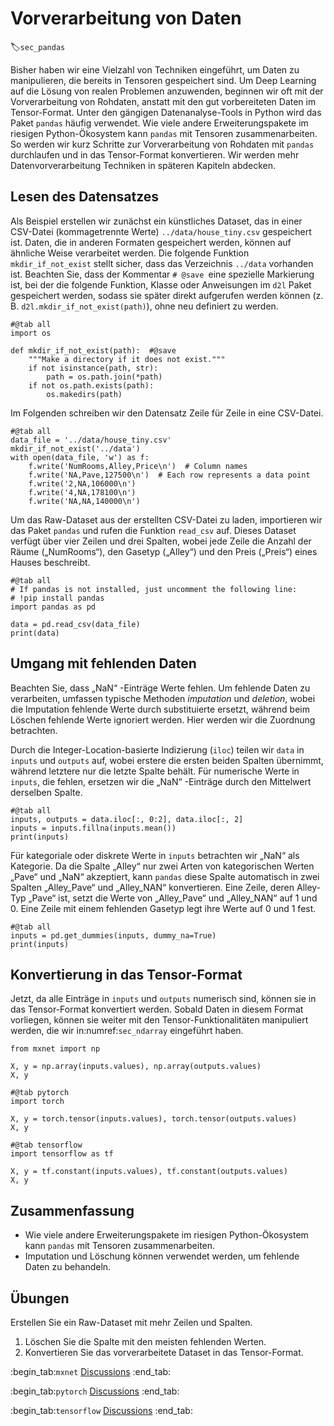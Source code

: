 # Vorverarbeitung von Daten
:label:`sec_pandas`

Bisher haben wir eine Vielzahl von Techniken eingeführt, um Daten zu manipulieren, die bereits in Tensoren gespeichert sind. Um Deep Learning auf die Lösung von realen Problemen anzuwenden, beginnen wir oft mit der Vorverarbeitung von Rohdaten, anstatt mit den gut vorbereiteten Daten im Tensor-Format. Unter den gängigen Datenanalyse-Tools in Python wird das Paket `pandas` häufig verwendet. Wie viele andere Erweiterungspakete im riesigen Python-Ökosystem kann `pandas` mit Tensoren zusammenarbeiten. So werden wir kurz Schritte zur Vorverarbeitung von Rohdaten mit `pandas` durchlaufen und in das Tensor-Format konvertieren. Wir werden mehr Datenvorverarbeitung Techniken in späteren Kapiteln abdecken.

## Lesen des Datensatzes

Als Beispiel erstellen wir zunächst ein künstliches Dataset, das in einer CSV-Datei (kommagetrennte Werte) `../data/house_tiny.csv` gespeichert ist. Daten, die in anderen Formaten gespeichert werden, können auf ähnliche Weise verarbeitet werden. Die folgende Funktion `mkdir_if_not_exist` stellt sicher, dass das Verzeichnis `../data` vorhanden ist. Beachten Sie, dass der Kommentar `# @save `eine spezielle Markierung ist, bei der die folgende Funktion, Klasse oder Anweisungen im `d2l` Paket gespeichert werden, sodass sie später direkt aufgerufen werden können (z. B. `d2l.mkdir_if_not_exist(path)`), ohne neu definiert zu werden.

```{.python .input}
#@tab all
import os

def mkdir_if_not_exist(path):  #@save
    """Make a directory if it does not exist."""
    if not isinstance(path, str):
        path = os.path.join(*path)
    if not os.path.exists(path):
        os.makedirs(path)
```

Im Folgenden schreiben wir den Datensatz Zeile für Zeile in eine CSV-Datei.

```{.python .input}
#@tab all
data_file = '../data/house_tiny.csv'
mkdir_if_not_exist('../data')
with open(data_file, 'w') as f:
    f.write('NumRooms,Alley,Price\n')  # Column names
    f.write('NA,Pave,127500\n')  # Each row represents a data point
    f.write('2,NA,106000\n')
    f.write('4,NA,178100\n')
    f.write('NA,NA,140000\n')
```

Um das Raw-Dataset aus der erstellten CSV-Datei zu laden, importieren wir das Paket `pandas` und rufen die Funktion `read_csv` auf. Dieses Dataset verfügt über vier Zeilen und drei Spalten, wobei jede Zeile die Anzahl der Räume („NumRooms“), den Gasetyp („Alley“) und den Preis („Preis“) eines Hauses beschreibt.

```{.python .input}
#@tab all
# If pandas is not installed, just uncomment the following line:
# !pip install pandas
import pandas as pd

data = pd.read_csv(data_file)
print(data)
```

## Umgang mit fehlenden Daten

Beachten Sie, dass „NaN“ -Einträge Werte fehlen. Um fehlende Daten zu verarbeiten, umfassen typische Methoden *imputation* und *deletion*, wobei die Imputation fehlende Werte durch substituierte ersetzt, während beim Löschen fehlende Werte ignoriert werden. Hier werden wir die Zuordnung betrachten.

Durch die Integer-Location-basierte Indizierung (`iloc`) teilen wir `data` in `inputs` und `outputs` auf, wobei erstere die ersten beiden Spalten übernimmt, während letztere nur die letzte Spalte behält. Für numerische Werte in `inputs`, die fehlen, ersetzen wir die „NaN“ -Einträge durch den Mittelwert derselben Spalte.

```{.python .input}
#@tab all
inputs, outputs = data.iloc[:, 0:2], data.iloc[:, 2]
inputs = inputs.fillna(inputs.mean())
print(inputs)
```

Für kategoriale oder diskrete Werte in `inputs` betrachten wir „NaN“ als Kategorie. Da die Spalte „Alley“ nur zwei Arten von kategorischen Werten „Pave“ und „NaN“ akzeptiert, kann `pandas` diese Spalte automatisch in zwei Spalten „Alley_Pave“ und „Alley_NAN“ konvertieren. Eine Zeile, deren Alley-Typ „Pave“ ist, setzt die Werte von „Alley_Pave“ und „Alley_NAN“ auf 1 und 0. Eine Zeile mit einem fehlenden Gasetyp legt ihre Werte auf 0 und 1 fest.

```{.python .input}
#@tab all
inputs = pd.get_dummies(inputs, dummy_na=True)
print(inputs)
```

## Konvertierung in das Tensor-Format

Jetzt, da alle Einträge in `inputs` und `outputs` numerisch sind, können sie in das Tensor-Format konvertiert werden. Sobald Daten in diesem Format vorliegen, können sie weiter mit den Tensor-Funktionalitäten manipuliert werden, die wir in:numref:`sec_ndarray` eingeführt haben.

```{.python .input}
from mxnet import np

X, y = np.array(inputs.values), np.array(outputs.values)
X, y
```

```{.python .input}
#@tab pytorch
import torch

X, y = torch.tensor(inputs.values), torch.tensor(outputs.values)
X, y
```

```{.python .input}
#@tab tensorflow
import tensorflow as tf

X, y = tf.constant(inputs.values), tf.constant(outputs.values)
X, y
```

## Zusammenfassung

* Wie viele andere Erweiterungspakete im riesigen Python-Ökosystem kann `pandas` mit Tensoren zusammenarbeiten.
* Imputation und Löschung können verwendet werden, um fehlende Daten zu behandeln.

## Übungen

Erstellen Sie ein Raw-Dataset mit mehr Zeilen und Spalten.

1. Löschen Sie die Spalte mit den meisten fehlenden Werten.
2. Konvertieren Sie das vorverarbeitete Dataset in das Tensor-Format.

:begin_tab:`mxnet`
[Discussions](https://discuss.d2l.ai/t/28)
:end_tab:

:begin_tab:`pytorch`
[Discussions](https://discuss.d2l.ai/t/29)
:end_tab:

:begin_tab:`tensorflow`
[Discussions](https://discuss.d2l.ai/t/195)
:end_tab:
